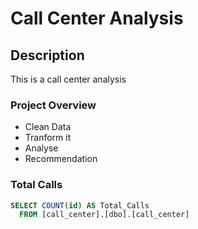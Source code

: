 # Call Center Analysis

## Description
This is a call center analysis

### Project Overview
- Clean Data
- Tranform it
- Analyse
- Recommendation

### Total Calls

``` SQL
SELECT COUNT(id) AS Total_Calls
  FROM [call_center].[dbo].[call_center]
```
